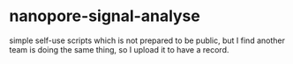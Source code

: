 # nanopore-signal-analyse
simple self-use scripts which is not prepared to be public, but I find another team is doing the same thing, so I upload it to have a record.
